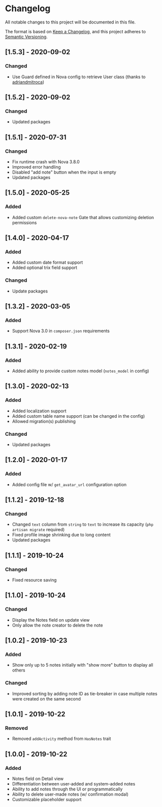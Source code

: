# Changelog

All notable changes to this project will be documented in this file.

The format is based on [Keep a Changelog](https://keepachangelog.com/en/1.0.0/),
and this project adheres to [Semantic Versioning](https://semver.org/spec/v2.0.0.html).

## [1.5.3] - 2020-09-02

### Changed

- Use Guard defined in Nova config to retrieve User class (thanks to [adriandmitroca](https://github.com/adriandmitroca))

## [1.5.2] - 2020-09-02

### Changed

- Updated packages

## [1.5.1] - 2020-07-31

### Changed

- Fix runtime crash with Nova 3.8.0
- Improved error handling
- Disabled "add note" button when the input is empty
- Updated packages

## [1.5.0] - 2020-05-25

### Added

- Added custom `delete-nova-note` Gate that allows customizing deletion permissions

## [1.4.0] - 2020-04-17

### Added

- Added custom date format support
- Added optional trix field support

### Changed

- Update packages

## [1.3.2] - 2020-03-05

### Added

- Support Nova 3.0 in `composer.json` requirements

## [1.3.1] - 2020-02-19

### Added

- Added ability to provide custom notes model (`notes_model` in config)

## [1.3.0] - 2020-02-13

### Added

- Added localization support
- Added custom table name support (can be changed in the config)
- Allowed migration(s) publishing

### Changed

- Updated packages

## [1.2.0] - 2020-01-17

### Added

- Added config file w/ `get_avatar_url` configuration option

## [1.1.2] - 2019-12-18

### Changed

- Changed `text` column from `string` to `text` to increase its capacity (`php artisan migrate` required)
- Fixed profile image shrinking due to long content
- Updated packages

## [1.1.1] - 2019-10-24

### Changed

- Fixed resource saving

## [1.1.0] - 2019-10-24

### Changed

- Display the Notes field on update view
- Only allow the note creator to delete the note

## [1.0.2] - 2019-10-23

### Added

- Show only up to 5 notes initially with "show more" button to display all others

### Changed

- Improved sorting by adding note ID as tie-breaker in case multiple notes were created on the same second

## [1.0.1] - 2019-10-22

### Removed

- Removed `addActivity` method from `HasNotes` trait

## [1.0.0] - 2019-10-22

### Added

- Notes field on Detail view
- Differentiation between user-added and system-added notes
- Ability to add notes through the UI or programmatically
- Ability to delete user-made notes (w/ confirmation modal)
- Customizable placeholder support

